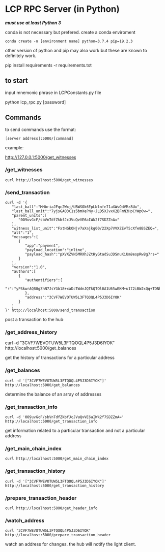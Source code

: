# LCP RPC Server (in Python)
***must use at least Python 3***

conda is not necessary but prefered. 
create a conda enviroment

` conda create -n [environment name] python=3.7.4 pip=19.2.3 `

 other version of python and pip may also work but these are known to definitely work.

pip install requirements -r requirements.txt


## to start

input mnemonic phrase in LCPConstants.py file

python lcp_rpc.py [password]

## Commands

to send commands use the format:


` [server address]:5000/[command] `


example:


http://127.0.0.1:5000/get_witnesses


### /get_witnesses


` curl http://localhost:5000/get_witnesses `


### /send_transaction

``` 
curl -d '{
   "last_ball":"MHbriaJFqc2Wxj/UBWSOk6EpLNlnfe71aXWsOdVMz8U=",
   "last_ball_unit":"7yjsGAO3C1s5bmXePNy+JLD5XJvxX2BFmN3HpCYWp0w=",
   "parent_units":[
      "0O9uvGcF/sbVnTdfZkbfJcJVuQvVE6aIWk2f7SDZZnA="
   ],
   "witness_list_unit":"FxtHGkOHjv7aXajkg00/22Xp7VVXZEvT5cXfe8BSZEQ=",
   "alt":"1",
   "messages":[
      {
         "app":"payment",
         "payload_location":"inline",
         "payload_hash":"pXVXZVN5MRXhJZtHyGtadSu3DSnuKiUm8espRwBg7rs="
      }
   ],
   "version":"1.0",
   "authors":[
      {
         "authentifiers":{
            "r":"yPSkwrAQB0gZhN7JsYGb18+xaDcTWdnJQTkQTOl0A1U65wEKM+u172iBWJxQq+TDNhiNnzEQ6kea4QUEbt3TmA=="
         },
         "address":"3CVF7WEVOTUW5L3FTQOQL4P5J3D6IYOK"
      }
   ]
}' http://localhost:5000/send_transaction

```

post a transaction to the hub

### /get_address_history

curl -d "3CVF7WEVOTUW5L3FTQOQL4P5J3D6IYOK" http://localhost:5000/get_balances

get the history of transactions for a particular address 

### /get_balances

```
curl -d '["3CVF7WEVOTUW5L3FTQOQL4P5J3D6IYOK"]' http://localhost:5000/get_balances
```
determine the balance of an array of addresses

### /get_transaction_info

``` 
curl -d '0O9uvGcF/sbVnTdfZkbfJcJVuQvVE6aIWk2f7SDZZnA=' http://localhost:5000/get_transaction_info
```

get information related to a particular transaction and not a particular address


### /get_main_chain_index


` curl http://localhost:5000/get_main_chain_index `


### /get_transaction_history

```
curl -d '["3CVF7WEVOTUW5L3FTQOQL4P5J3D6IYOK"]' http://localhost:5000/get_transaction_history
```

### /prepare_transaction_header

```
curl http://localhost:5000/get_header_info
```

### /watch_address

```
curl '3CVF7WEVOTUW5L3FTQOQL4P5J3D6IYOK' http://localhost:5000/prepare_transaction_header
```

watch an address for changes. the hub will notify the light client.